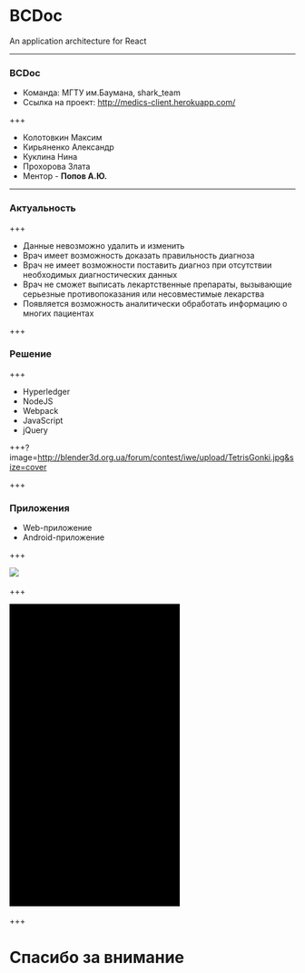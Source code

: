 # BCDoc 

An application architecture for React

---

### BCDoc

- Команда: МГТУ им.Баумана, shark_team
- Ссылка нa проект: http://medics-client.herokuapp.com/

+++

- Колотовкин Максим
- Кирьяненко Александр
- Куклина Нина
- Прохорова Злата
- Ментор - **Попов А.Ю.**

---

### Актуальность

+++

- Данные невозможно удалить и изменить
- Врач имеет возможность доказать правильность диагноза
- Врач не имеет возможности поставить диагноз при отсутствии необходимых диагностических данных
- Врач не сможет выписать лекартственные препараты, вызывающие серьезные противопоказания или несовместимые лекарства
- Появляется возможность аналитически обработать информацию о многих пациентах

+++

### Решение

+++

- Hyperledger
- NodeJS
- Webpack
- JavaScript
- jQuery

+++?image=http://blender3d.org.ua/forum/contest/iwe/upload/TetrisGonki.jpg&size=cover

+++

### Приложения

- Web-приложение
- Android-приложение

+++

![](src/web.gif)

+++

![](src/android.gif)

+++

# Спасибо за внимание

